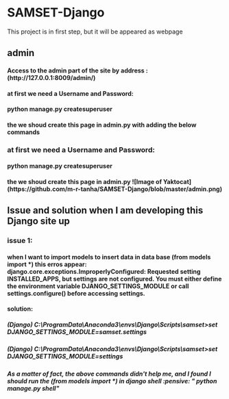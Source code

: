 # SAMSET-Django
This project is in first step, but it will be appeared as webpage
<h2> admin
   <h4>Access to the admin part of the site by address : (http://127.0.0.1:8009/admin/)
   <h4> at first we need a Username and Password:
      <h4> python manage.py createsuperuser
         <h4> the we shoud create this page in admin.py with adding the below commands
               <h3> at first we need a Username and Password:
      <h4> python manage.py createsuperuser
         <h4> the we shoud create this page in admin.py	
![Image of Yaktocat](https://github.com/m-r-tanha/SAMSET-Django/blob/master/admin.png)


<h2> Issue and solution when I am developing this Django site up
   <p>
    <h3> issue 1: 
       <h4> when I want to import models to insert data in data base (from models import *) this erros appear:
    django.core.exceptions.ImproperlyConfigured: Requested setting INSTALLED_APPS, but settings are not configured. You must either define the environment variable DJANGO_SETTINGS_MODULE or call settings.configure() before accessing settings.
     <h4> solution: 
        <h5>(Django) C:\ProgramData\Anaconda3\envs\Django\Scripts\samset>set DJANGO_SETTINGS_MODULE=samset.settings
        <h5>(Django) C:\ProgramData\Anaconda3\envs\Django\Scripts\samset>set DJANGO_SETTINGS_MODULE=settings
           <h5> As a matter of fact, the above commands didn't help me, and I found I should run the (from models import *) in django shell
              	:pensive:    " python manage.py shell"
     </p>
